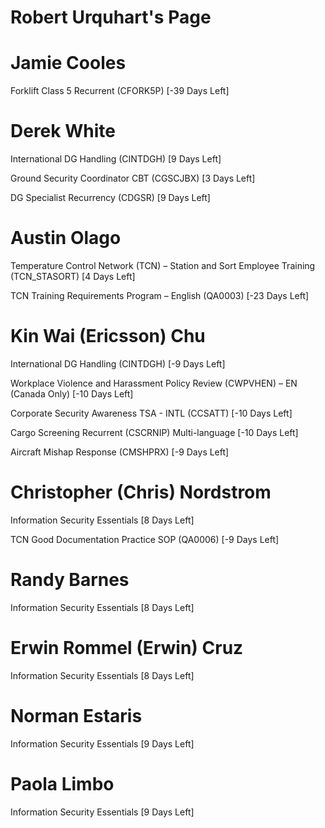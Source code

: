 # Robert Urquhart's Page




# Jamie Cooles


Forklift Class 5 Recurrent (CFORK5P) [-39 Days Left]



# Derek White


International DG Handling (CINTDGH) [9 Days Left]

Ground Security Coordinator CBT (CGSCJBX) [3 Days Left]

DG Specialist Recurrency (CDGSR) [9 Days Left]



# Austin Olago


Temperature Control Network (TCN) – Station and Sort Employee Training (TCN_STASORT) [4 Days Left]

TCN Training Requirements Program – English (QA0003) [-23 Days Left]



# Kin Wai (Ericsson) Chu


International DG Handling (CINTDGH) [-9 Days Left]

Workplace Violence and Harassment Policy Review (CWPVHEN) – EN (Canada Only) [-10 Days Left]

Corporate Security Awareness TSA - INTL (CCSATT) [-10 Days Left]

Cargo Screening Recurrent (CSCRNIP) Multi-language [-10 Days Left]

Aircraft Mishap Response (CMSHPRX) [-9 Days Left]



# Christopher (Chris) Nordstrom


Information Security Essentials [8 Days Left]

TCN Good Documentation Practice SOP (QA0006) [-9 Days Left]



# Randy Barnes


Information Security Essentials [8 Days Left]



# Erwin Rommel (Erwin) Cruz


Information Security Essentials [8 Days Left]



# Norman Estaris


Information Security Essentials [9 Days Left]



# Paola Limbo


Information Security Essentials [9 Days Left]



